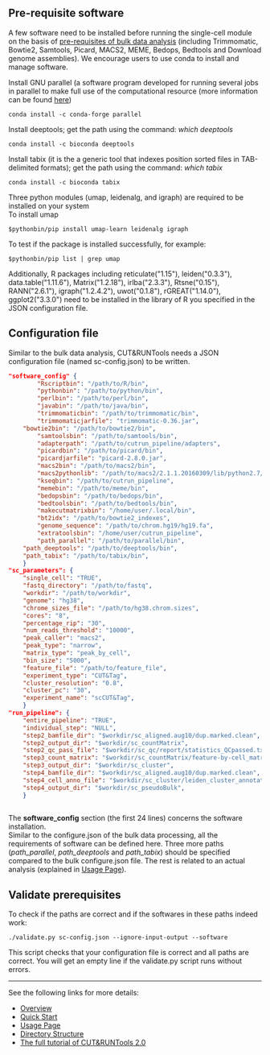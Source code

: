 ## Pre-requisite software 
A few software need to be installed before running the single-cell module on the basis of [pre-requisites of bulk data analysis](./bulk-INSTALL.md) (including Trimmomatic, Bowtie2, Samtools, Picard, MACS2, MEME, Bedops, Bedtools and Download genome assemblies). We encourage users to use conda to install and manage software.

Install GNU parallel (a software program developed for running several jobs in parallel to make full use of the computational resource (more information can be found [here](https://www.gnu.org/software/parallel))  

```
conda install -c conda-forge parallel
```

Install deeptools; get the path using the command: *which deeptools*

```
conda install -c bioconda deeptools
```

Install tabix (it is the a generic tool that indexes position sorted files in TAB-delimited formats); get the path using the command: *which tabix*

```
conda install -c bioconda tabix
```
    
Three python modules (umap, leidenalg, and igraph) are required to be installed on your system  
To install umap 
    
```
$pythonbin/pip install umap-learn leidenalg igraph
```
    
To test if the package is installed successfully, for example:
    
```
$pythonbin/pip list | grep umap
```

    
Additionally, R packages including reticulate("1.15"), leiden("0.3.3"), data.table("1.11.6"), Matrix("1.2.18"), irlba("2.3.3"), Rtsne("0.15"), RANN("2.6.1"), igraph("1.2.4.2"), uwot("0.1.8"), rGREAT("1.14.0"), ggplot2("3.3.0") need to be installed in the library of R you specified in the JSON configuration file. 

## Configuration file

Similar to the bulk data analysis, CUT&RUNTools needs a JSON configuration file (named sc-config.json) to be written.

<!-- end list -->

``` json
"software_config" {
    	"Rscriptbin": "/path/to/R/bin",
    	"pythonbin": "/path/to/python/bin",
    	"perlbin": "/path/to/perl/bin",
    	"javabin": "/path/to/java/bin",
    	"trimmomaticbin": "/path/to/trimmomatic/bin",
    	"trimmomaticjarfile": "trimmomatic-0.36.jar",
   	"bowtie2bin": "/path/to/bowtie2/bin",
    	"samtoolsbin": "/path/to/samtools/bin",
    	"adapterpath": "/path/to/cutrun_pipeline/adapters", 
    	"picardbin": "/path/to/picard/bin",
    	"picardjarfile": "picard-2.8.0.jar",
    	"macs2bin": "/path/to/macs2/bin",
    	"macs2pythonlib": "/path/to/macs2/2.1.1.20160309/lib/python2.7/site-packages",
    	"kseqbin": "/path/to/cutrun_pipeline", 
    	"memebin": "/path/to/meme/bin", 
    	"bedopsbin": "/path/to/bedops/bin", 
    	"bedtoolsbin": "/path/to/bedtools/bin",
    	"makecutmatrixbin": "/home/user/.local/bin",
    	"bt2idx": "/path/to/bowtie2_indexes",
    	"genome_sequence": "/path/to/chrom.hg19/hg19.fa",
    	"extratoolsbin": "/home/user/cutrun_pipeline", 
    	"path_parallel": "/path/to/parallel/bin", 
	"path_deeptools": "/path/to/deeptools/bin",
	"path_tabix": "/path/to/tabix/bin", 
    }
"sc_parameters": {
	"single_cell": "TRUE", 
	"fastq_directory": "/path/to/fastq", 
	"workdir": "/path/to/workdir", 
	"genome": "hg38", 
	"chrome_sizes_file": "/path/to/hg38.chrom.sizes",
	"cores": "8", 
	"percentage_rip": "30", 
	"num_reads_threshold": "10000", 
	"peak_caller": "macs2", 	
	"peak_type": "narrow", 
	"matrix_type": "peak_by_cell", 
	"bin_size": "5000", 
	"feature_file": "/path/to/feature_file", 
	"experiment_type": "CUT&Tag", 
	"cluster_resolution": "0.8", 
	"cluster_pc": "30", 
	"experiment_name": "scCUT&Tag", 
    }
"run_pipeline": {
	"entire_pipeline": "TRUE", 
	"individual_step": "NULL", 
	"step2_bamfile_dir": "$workdir/sc_aligned.aug10/dup.marked.clean", 
	"step2_output_dir": "$workdir/sc_countMatrix", 
	"step2_qc_pass_file": "$workdir/sc_qc/report/statistics_QCpassed.txt", 
	"step3_count_matrix": "$workdir/sc_countMatrix/feature-by-cell_matrix.txt", 
	"step3_output_dir": "$workdir/sc_cluster", 
	"step4_bamfile_dir": "$workdir/sc_aligned.aug10/dup.marked.clean", 
	"step4_cell_anno_file": "$workdir/sc_cluster/leiden_cluster_annotation.txt", 
	"step4_output_dir": "$workdir/sc_pseudoBulk", 
    }
      
```

The **software_config** section (the first 24 lines) concerns the software installation.  
Similar to the configure.json of the bulk data processing, all the requirements of software can be defined here. Three more paths (*path_parallel*, *path_deeptools* and *path_tabix*) should be specified compared to the bulk configure.json file. The rest is related to an actual analysis (explained in [Usage Page](./sc-USAGE.md)). 

## Validate prerequisites

To check if the paths are correct and if the softwares in these paths indeed work:

``` shell
./validate.py sc-config.json --ignore-input-output --software

```
This script checks that your configuration file is correct and all paths are correct. You will get an empty line if the validate.py script runs without errors.
***

See the following links for more details:

- [Overview](./sc-OVERVIEW.md)
- [Quick Start](./sc-QUICK.md)
- [Usage Page](./sc-USAGE.md)
- [Directory Structure](./sc-DIRECTORY.md)
- [The full tutorial of CUT&RUNTools 2.0](./2.0-TUTORIAL.md)

